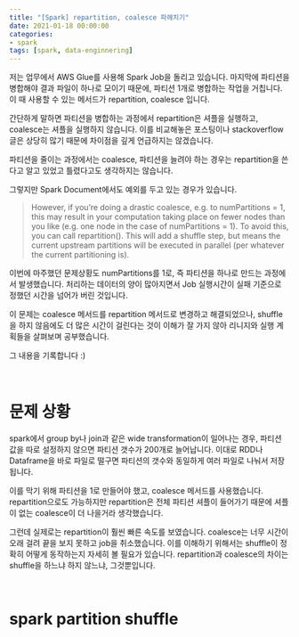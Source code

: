 ```yaml
---
title: "[Spark] repartition, coalesce 파헤치기"
date: 2021-01-18 00:00:00
categories:
- spark
tags: [spark, data-enginnering]
---
```


저는 업무에서 AWS Glue를 사용해 Spark Job을 돌리고 있습니다. 마지막에 파티션을 병합해야 결과 파일이 하나로 모이기 때문에, 파티션 1개로 병합하는 작업을 거칩니다. 이 때 사용할 수 있는 메서드가 repartition, coalesce 입니다.

간단하게 말하면 파티션을 병합하는 과정에서 repartition은 셔플을 실행하고, coalesce는 셔플을 실행하지 않습니다. 이를 비교해놓은 포스팅이나 stackoverflow 글은 상당히 많기 때문에 차이점을 깊게 언급하지는 않겠습니다.

파티션을 줄이는 과정에서는 coalesce, 파티션을 늘려야 하는 경우는 repartition을 쓴다고 알고 있었고 틀렸다고도 생각하지는 않습니다. 

그렇지만 Spark Document에서도 예외를 두고 있는 경우가 있습니다.

> However, if you’re doing a drastic coalesce, e.g. to numPartitions = 1, this may result in your computation taking place on fewer nodes than you like (e.g. one node in the case of numPartitions = 1). To avoid this, you can call repartition(). This will add a shuffle step, but means the current upstream partitions will be executed in parallel (per whatever the current partitioning is).

이번에 마주했던 문제상황도 numPartitions를 1로, 즉 파티션을 하나로 만드는 과정에서 발생했습니다. 처리하는 데이터의 양이 많아지면서 Job 실행시간이 실패 기준으로 정했던 시간을 넘어가 버린 것입니다.

이 문제는 coalesce 메서드를 repartition 메서드로 변경하고 해결되었으나, shuffle을 하지 않음에도 더 많은 시간이 걸린다는 것이 이해가 잘 가지 않아 리니지와 실행 계획들을 살펴보며 공부했습니다.

그 내용을 기록합니다 :)

<br/>

# 문제 상황

spark에서 group by나 join과 같은 wide transformation이 일어나는 경우, 파티션 값을 따로 설정하지 않으면 파티션 갯수가 200개로 늘어납니다. 이대로 RDD나 Dataframe을 바로 파일로 떨구면 파티션의 갯수와 동일하게 여러 파일로 나눠서 저장됩니다.

이를 막기 위해 파티션을 1로 만들어야 했고, coalesce 메서드를 사용했습니다. repartition으로도 가능하지만 repartition은 전체 파티션 셔플이 들어가기 때문에 셔플이 없는 coalesce이 더 나을거라 생각했습니다.

그런데 실제로는 repartition이 훨씬 빠른 속도를 보였습니다. coalesce는 너무 시간이 오래 걸려 끝을 보지 못하고 job을 취소했습니다. 이를 이해하기 위해서는 shuffle이 정확히 어떻게 동작하는지 자세히 볼 필요가 있습니다. repartition과 coalesce의 차이는 shuffle을 하느냐 하지 않느냐, 그것뿐입니다.

<br/>

# spark partition shuffle

















